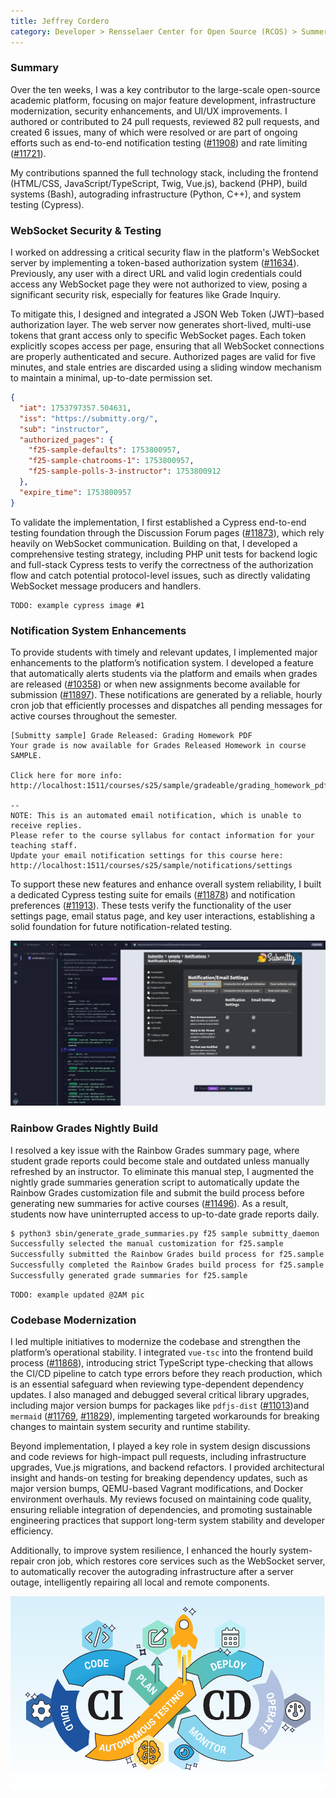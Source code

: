 ```yaml
---
title: Jeffrey Cordero
category: Developer > Rensselaer Center for Open Source (RCOS) > Summer 2025
---
```


### Summary

Over the ten weeks, I was a key contributor to the large-scale open-source academic platform, focusing on major feature development, infrastructure modernization, security enhancements, and UI/UX improvements. I authored or contributed to 24 pull requests, reviewed 82 pull requests, and created 6 issues, many of which were resolved or are part of ongoing efforts such as end-to-end notification testing ([#11908](https://github.com/Submitty/Submitty/issues/11908)) and rate limiting ([#11721](https://github.com/Submitty/Submitty/issues/11721)).

My contributions spanned the full technology stack, including the frontend (HTML/CSS, JavaScript/TypeScript, Twig, Vue.js), backend (PHP), build systems (Bash), autograding infrastructure (Python, C++), and system testing (Cypress).

### WebSocket Security & Testing

I worked on addressing a critical security flaw in the platform's WebSocket server by implementing a token-based authorization system ([#11634](https://github.com/Submitty/Submitty/pull/11634)). Previously, any user with a direct URL and valid login credentials could access any WebSocket page they were not authorized to view, posing a significant security risk, especially for features like Grade Inquiry.

To mitigate this, I designed and integrated a JSON Web Token (JWT)–based authorization layer. The web server now generates short-lived, multi-use tokens that grant access only to specific WebSocket pages. Each token explicitly scopes access per page, ensuring that all WebSocket connections are properly authenticated and secure. Authorized pages are valid for five minutes, and stale entries are discarded using a sliding window mechanism to maintain a minimal, up-to-date permission set.

```json
{
  "iat": 1753797357.504631,
  "iss": "https://submitty.org/",
  "sub": "instructor",
  "authorized_pages": {
    "f25-sample-defaults": 1753800957,
    "f25-sample-chatrooms-1": 1753800957,
    "f25-sample-polls-3-instructor": 1753800912
  },
  "expire_time": 1753800957
}
```

To validate the implementation, I first established a Cypress end-to-end testing foundation through the Discussion Forum pages ([#11873](https://github.com/Submitty/Submitty/pull/11873)), which rely heavily on WebSocket communication. Building on that, I developed a comprehensive testing strategy, including PHP unit tests for backend logic and full-stack Cypress tests to verify the correctness of the authorization flow and catch potential protocol-level issues, such as directly validating WebSocket message producers and handlers.

```
TODO: example cypress image #1
```


### Notification System Enhancements

To provide students with timely and relevant updates, I implemented major enhancements to the platform’s notification system. I developed a feature that automatically alerts students via the platform and emails when grades are released ([#10358](https://github.com/Submitty/Submitty/pull/10358)) or when new assignments become available for submission ([#11897](https://github.com/Submitty/Submitty/pull/11897)). These notifications are generated by a reliable, hourly cron job that efficiently processes and dispatches all pending messages for active courses throughout the semester.

```
[Submitty sample] Grade Released: Grading Homework PDF
Your grade is now available for Grades Released Homework in course
SAMPLE.

Click here for more info: http://localhost:1511/courses/s25/sample/gradeable/grading_homework_pdf

--
NOTE: This is an automated email notification, which is unable to receive replies.
Please refer to the course syllabus for contact information for your teaching staff.
Update your email notification settings for this course here: http://localhost:1511/courses/s25/sample/notifications/settings
```

To support these new features and enhance overall system reliability, I built a dedicated Cypress testing suite for emails  ([#11878](https://github.com/Submitty/Submitty/pull/11878)) and notification preferences ([#11913](https://github.com/Submitty/Submitty/pull/11913)). These tests verify the functionality of the user settings page, email status page, and key user interactions, establishing a solid foundation for future notification-related testing.

<div style="text-align: center;">
  <img src="../../../images/RCOS_report/2025_Jeffrey_Cordero/cypress-notifications-testing-example.png" alt="Cypress Notification Testing" />
</div>

### Rainbow Grades Nightly Build

I resolved a key issue with the Rainbow Grades summary page, where student grade reports could become stale and outdated unless manually refreshed by an instructor. To eliminate this manual step, I augmented the nightly grade summaries generation script to automatically update the Rainbow Grades customization file and submit the build process before generating new summaries for active courses ([#11496](https://github.com/Submitty/Submitty/pull/11496)). As a result, students now have uninterrupted access to up-to-date grade reports daily.

```bash
$ python3 sbin/generate_grade_summaries.py f25 sample submitty_daemon
Successfully selected the manual customization for f25.sample
Successfully submitted the Rainbow Grades build process for f25.sample
Successfully completed the Rainbow Grades build process for f25.sample - {'status': 'success', 'data': '...'}
Successfully generated grade summaries for f25.sample
```

```
TODO: example updated @2AM pic
```


### Codebase Modernization

I led multiple initiatives to modernize the codebase and strengthen the platform’s operational stability. I integrated `vue-tsc` into the frontend build process ([#11868](https://github.com/Submitty/Submitty/pull/11868)), introducing strict TypeScript type-checking that allows the CI/CD pipeline to catch type errors before they reach production, which is an essential safeguard when reviewing type-dependent dependency updates. I also managed and debugged several critical library upgrades, including major version bumps for packages like `pdfjs-dist` ([#11013](https://github.com/Submitty/Submitty/pull/11013))and `mermaid` ([#11769](https://github.com/Submitty/Submitty/pull/11769), [#11829](https://github.com/Submitty/Submitty/pull/11829)), implementing targeted workarounds for breaking changes to maintain system security and runtime stability.

Beyond implementation, I played a key role in system design discussions and code reviews for high-impact pull requests, including infrastructure upgrades, Vue.js migrations, and backend refactors. I provided architectural insight and hands-on testing for breaking dependency updates, such as major version bumps, QEMU-based Vagrant modifications, and Docker environment overhauls. My reviews focused on maintaining code quality, ensuring reliable integration of dependencies, and promoting sustainable engineering practices that support long-term system stability and developer efficiency.

Additionally, to improve system resilience, I enhanced the hourly system-repair cron job, which restores core services such as the WebSocket server, to automatically recover the autograding infrastructure after a server outage, intelligently repairing all local and remote components.

<div style="text-align: center;">
  <img src="../../../images/RCOS_report/2025_Jeffrey_Cordero/system-modernization.png" alt="Codebase Modernization" />
</div>